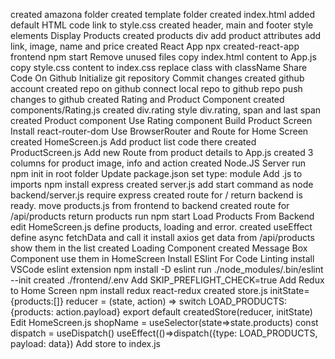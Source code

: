 
created amazona folder
created template folder
created index.html
added default HTML code
link to style.css
created header, main and footer
style elements
Display Products
created products div
add product attributes
add link, image, name and price
created React App
npx created-react-app frontend
npm start
Remove unused files
copy index.html content to App.js
copy style.css content to index.css
replace class with className
Share Code On Github
Initialize git repository
Commit changes
created github account
created repo on github
connect local repo to github repo
push changes to github
created Rating and Product Component
created components/Rating.js
created div.rating
style div.rating, span and last span
created Product component
Use Rating component
Build Product Screen
Install react-router-dom
Use BrowserRouter and Route for Home Screen
created HomeScreen.js
Add product list code there
created ProductScreen.js
Add new Route from product details to App.js
created 3 columns for product image, info and action
created Node.JS Server
run npm init in root folder
Update package.json set type: module
Add .js to imports
npm install express
created server.js
add start command as node backend/server.js
require express
created route for / return backend is ready.
move products.js from frontend to backend
created route for /api/products
return products
run npm start
Load Products From Backend
edit HomeScreen.js
define products, loading and error.
created useEffect
define async fetchData and call it
install axios
get data from /api/products
show them in the list
created Loading Component
created Message Box Component
use them in HomeScreen
Install ESlint For Code Linting
install VSCode eslint extension
npm install -D eslint
run ./node_modules/.bin/eslint --init
created ./frontend/.env
Add SKIP_PREFLIGHT_CHECK=true
Add Redux to Home Screen
npm install redux react-redux
created store.js
initState= {products:[]}
reducer = (state, action) => switch LOAD_PRODUCTS: {products: action.payload}
export default createdStore(reducer, initState)
Edit HomeScreen.js
shopName = useSelector(state=>state.products)
const dispatch = useDispatch()
useEffect(()=>dispatch({type: LOAD_PRODUCTS, payload: data})
Add store to index.js